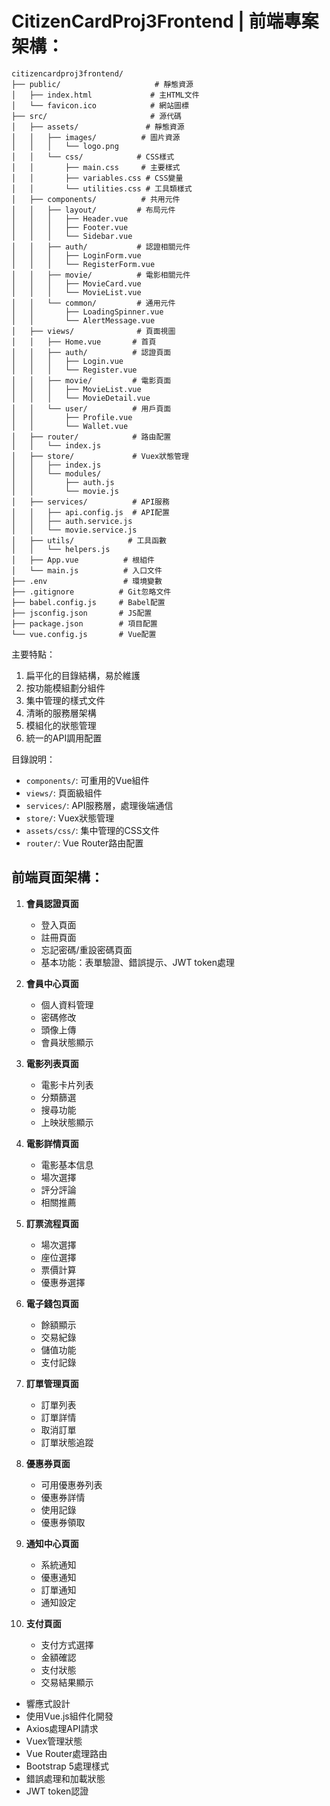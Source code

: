 # CitizenCardProj3Frontend  |  前端專案架構：

```
citizencardproj3frontend/
├── public/                     # 靜態資源
│   ├── index.html             # 主HTML文件
│   └── favicon.ico            # 網站圖標
├── src/                       # 源代碼
│   ├── assets/               # 靜態資源
│   │   ├── images/          # 圖片資源
│   │   │   └── logo.png
│   │   └── css/            # CSS樣式
│   │       ├── main.css     # 主要樣式
│   │       ├── variables.css # CSS變量
│   │       └── utilities.css # 工具類樣式
│   ├── components/          # 共用元件
│   │   ├── layout/         # 布局元件
│   │   │   ├── Header.vue
│   │   │   ├── Footer.vue
│   │   │   └── Sidebar.vue
│   │   ├── auth/           # 認證相關元件
│   │   │   ├── LoginForm.vue
│   │   │   └── RegisterForm.vue
│   │   ├── movie/          # 電影相關元件
│   │   │   ├── MovieCard.vue
│   │   │   └── MovieList.vue
│   │   └── common/         # 通用元件
│   │       ├── LoadingSpinner.vue
│   │       └── AlertMessage.vue
│   ├── views/              # 頁面視圖
│   │   ├── Home.vue       # 首頁
│   │   ├── auth/          # 認證頁面
│   │   │   ├── Login.vue
│   │   │   └── Register.vue
│   │   ├── movie/         # 電影頁面
│   │   │   ├── MovieList.vue
│   │   │   └── MovieDetail.vue
│   │   └── user/          # 用戶頁面
│   │       ├── Profile.vue
│   │       └── Wallet.vue
│   ├── router/            # 路由配置
│   │   └── index.js
│   ├── store/             # Vuex狀態管理
│   │   ├── index.js
│   │   └── modules/
│   │       ├── auth.js
│   │       └── movie.js
│   ├── services/          # API服務
│   │   ├── api.config.js  # API配置
│   │   ├── auth.service.js
│   │   └── movie.service.js
│   ├── utils/            # 工具函數
│   │   └── helpers.js
│   ├── App.vue          # 根組件
│   └── main.js          # 入口文件
├── .env                 # 環境變數
├── .gitignore          # Git忽略文件
├── babel.config.js     # Babel配置
├── jsconfig.json       # JS配置
├── package.json        # 項目配置
└── vue.config.js       # Vue配置
```

主要特點：
1. 扁平化的目錄結構，易於維護
2. 按功能模組劃分組件
3. 集中管理的樣式文件
4. 清晰的服務層架構
5. 模組化的狀態管理
6. 統一的API調用配置

目錄說明：
- `components/`: 可重用的Vue組件
- `views/`: 頁面級組件
- `services/`: API服務層，處理後端通信
- `store/`: Vuex狀態管理
- `assets/css/`: 集中管理的CSS文件
- `router/`: Vue Router路由配置

## 前端頁面架構：

1. **會員認證頁面**
   - 登入頁面
   - 註冊頁面
   - 忘記密碼/重設密碼頁面
   - 基本功能：表單驗證、錯誤提示、JWT token處理

2. **會員中心頁面**
   - 個人資料管理
   - 密碼修改
   - 頭像上傳
   - 會員狀態顯示

3. **電影列表頁面**
   - 電影卡片列表
   - 分類篩選
   - 搜尋功能
   - 上映狀態顯示

4. **電影詳情頁面**
   - 電影基本信息
   - 場次選擇
   - 評分評論
   - 相關推薦

5. **訂票流程頁面**
   - 場次選擇
   - 座位選擇
   - 票價計算
   - 優惠券選擇

6. **電子錢包頁面**
   - 餘額顯示
   - 交易紀錄
   - 儲值功能
   - 支付記錄

7. **訂單管理頁面**
   - 訂單列表
   - 訂單詳情
   - 取消訂單
   - 訂單狀態追蹤

8. **優惠券頁面**
   - 可用優惠券列表
   - 優惠券詳情
   - 使用記錄
   - 優惠券領取

9. **通知中心頁面**
   - 系統通知
   - 優惠通知
   - 訂單通知
   - 通知設定

10. **支付頁面**
    - 支付方式選擇
    - 金額確認
    - 支付狀態
    - 交易結果顯示

- 響應式設計
- 使用Vue.js組件化開發
- Axios處理API請求
- Vuex管理狀態
- Vue Router處理路由
- Bootstrap 5處理樣式
- 錯誤處理和加載狀態
- JWT token認證

